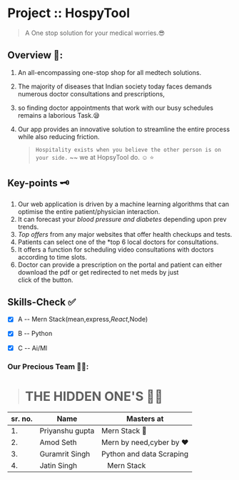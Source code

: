 
# Project :: HospyTool
> A One stop solution for your medical worries.😎

## Overview 📰:
1. An all-encompassing one-stop shop for all medtech solutions. 
2. The majority of diseases that Indian society today faces demands 
   numerous doctor consultations and prescriptions,
3. so  finding doctor appointments that work with our busy schedules 
   remains a laborious Task.😪
4.  Our app provides an innovative solution to streamline the entire 
   process while also reducing friction.


    > `Hospitality exists when you believe the other person is on your side.`
    > ~~ we at HopsyTool do. ☺ ⭐

## Key-points 🗝
1. Our web application is driven by a machine learning algorithms that
can optimise the entire patient/physician interaction.
1. It can forecast your *blood pressure and diabetes* depending upon prev trends.
1. *Top offers* from any major websites that offer health checkups and tests.
1. Patients can select one of the *top 6 local doctors for consultations.
1. It offers a function for scheduling video consultations with doctors according to time slots.
1. Doctor can provide a prescription on the portal and patient can either download the pdf or get redirected to net meds by just click of the button.



## Skills-Check ✅

- [X] A -- Mern Stack(mean,express,*React*,Node)

- [x] B -- Python 

- [X] C -- Ai/Ml



 
  

### Our Precious Team 💎💎:
>
> # THE HIDDEN ONE'S 🐱‍👤

| sr. no.   | Name                | Masters at            |
| --------  | ------------------- | --------------------- |
| 1.        | Priyanshu gupta     | Mern Stack 💪          | 
| 2.        |  Amod Seth          | Mern by need,cyber by ❤|
| 3.        | Guramrit Singh      | Python and data Scraping|
| 4.        | Jatin Singh         |   Mern Stack |
    

